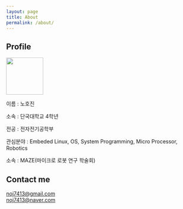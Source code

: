 ```yaml
---
layout: page
title: About
permalink: /about/
---
```


## Profile

<div class=pull-left>
<img src="../images/404.jpg" width="100"/>
</div>

이름 : 노호진

소속 : 단국대학교 4학년

전공 : 전자전기공학부

관심분야 : Embeded Linux, OS, System Programming, Micro Processor, Robotics

소속 : MAZE(마이크로 로봇 연구 학술회)

## Contact me

noj7413@gmail.com   
noj7413@naver.com
